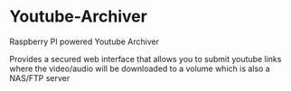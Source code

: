 # Youtube-Archiver
Raspberry PI powered Youtube Archiver

Provides a secured web interface that allows you to submit youtube links where the video/audio will be downloaded to a volume which is also a NAS/FTP server
